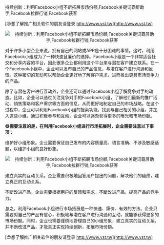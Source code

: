持续创新：利用Facebook小组不断拓展市场份额,Facebook关键词霸屏助手,Facebook拉群行销,Facebook获客

[😍想了解推广相关软件的朋友请登录 http://www.vst.tw](http://www.vst.tw)

 <center><img src="https://vst.tw/MP4/tuiguang/png/6.png" alt="持续创新：利用Facebook小组不断拓展市场份额,Facebook关键词霸屏助手,Facebook拉群行销,Facebook获客"></center>

对于许多小型企业来说，拥有自己的网站或APP是十分困难的事情。这时，利用Facebook小组成为了一种快速且廉价的选择。Facebook小组是一个非常适合社交和分享内容的平台，因此很多企业都利用这个平台来与潜在客户建立联系。在一个Facebook小组中，企业可以发布自己的产品信息，与潜在客户进行沟通和反馈。这种密切的互动可以帮助企业更好地了解客户需求，进而推出更具市场竞争力的产品。

除了与潜在客户进行互动外，企业还可以通过Facebook小组了解竞争对手的动态。比如，企业可以通过关注竞争对手的Facebook小组，了解他们最新的推广活动、销售策略和客户需求等方面的信息，从而更好地制定自己的市场战略。在这个过程中，企业可以利用Facebook小组的搜索功能，找到与自己相关的小组，并加入这些小组。通过积极参与和互动，企业可以逐渐获得更多的曝光和市场份额。

**😄需要注意的是，在利用Facebook小组进行市场拓展时，企业需要注意以下事项：**

维护好小组形象。企业需要保证自己发布的内容质量高、语言准确、不涉及敏感话题，以维护小组的良好形象。

 <center><img src="https://vst.tw/MP4/tuiguang/png/8.png" alt="持续创新：利用Facebook小组不断拓展市场份额,Facebook关键词霸屏助手,Facebook拉群行销,Facebook获客"></center>

建立真实的互动关系。企业需要积极地回答用户提出的问题，解决他们的疑虑，建立真正的互动关系。

不断改进产品。企业需要根据用户的反馈和需求，不断改进产品，提高产品的竞争力。

总之，利用Facebook小组进行市场拓展是一种快速、廉价、有效的方法。企业只需要对自己的产品有信心，积极地与潜在客户进行沟通和互动，就能够获得更多的市场份额。同时，企业也需要谨慎地管理自己的小组形象，建立真实的互动关系，并不断改进产品，才能真正实现持续创新，拓展市场份额。

[😍想了解推广相关软件的朋友请登录 http://www.vst.tw](http://www.vst.tw)



